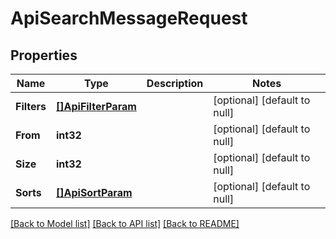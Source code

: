 # ApiSearchMessageRequest

## Properties
Name | Type | Description | Notes
------------ | ------------- | ------------- | -------------
**Filters** | [**[]ApiFilterParam**](apiFilterParam.md) |  | [optional] [default to null]
**From** | **int32** |  | [optional] [default to null]
**Size** | **int32** |  | [optional] [default to null]
**Sorts** | [**[]ApiSortParam**](apiSortParam.md) |  | [optional] [default to null]

[[Back to Model list]](../README.md#documentation-for-models) [[Back to API list]](../README.md#documentation-for-api-endpoints) [[Back to README]](../README.md)


